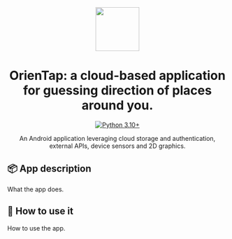 
<div align="center">
  <img src="https://github.com/LeonardoFettucciari/MACC/assets/logo.png" width="100" height="100">
</div>

<div align="center">

# OrienTap: a cloud-based application for guessing direction of places around you.

[![Python 3.10+](https://img.shields.io/badge/python-3.10+-blue.svg)](https://www.python.org/downloads/release/python-310/)
</div>

<div align="center"> An Android application leveraging cloud storage and authentication, external APIs, device sensors and 2D graphics.</div>

## 📦 App description

What the app does.

## 🚀 How to use it

How to use the app.

